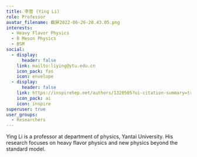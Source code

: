 ```yaml
---
title: 李营 (Ying Li)
role: Professor
avatar_filename: 截屏2022-06-26-20.43.05.png
interests:
  - Heavy Flavor Physics
  - B Meson Physics
  - BSM
social:
  - display:
      header: false
    link: mailto:liying@ytu.edu.cn
    icon_pack: fas
    icon: envelope
  - display:
      header: false
    link: https://inspirehep.net/authors/1320505?ui-citation-summary=true
    icon_pack: ai
    icon: inspire
superuser: true
user_groups:
  - Researchers
---
```

Ying Li is a professor at department of physics, Yantai University. His research focuses on heavy flavor physics and new physics beyond the standard model.